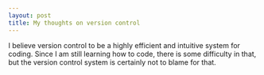 ```yaml
---
layout: post
title: My thoughts on version control
---
```


I believe version control to be a highly efficient and intuitive system for coding. Since 
I am still learning how to code, there is some difficulty in that, but the version control
system is certainly not to blame for that. 